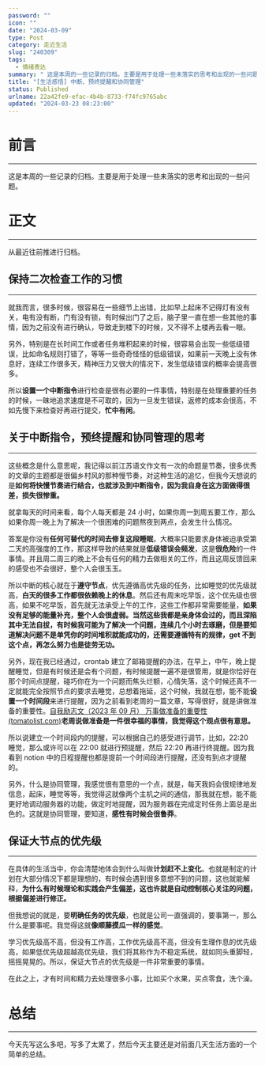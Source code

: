 ```yaml
---
password: ""
icon: ""
date: "2024-03-09"
type: Post
category: 走近生活
slug: "240309"
tags:
  - 情绪表达
summary: " 这是本周的一些记录的归档。主要是用于处理一些未落实的思考和出现的一些问题。"
title: "[生活感悟] 中断、预终提醒和协同管理"
status: Published
urlname: 22a42fe9-efac-4b4b-8733-f74fc9765abc
updated: "2024-03-23 08:23:00"
---
```


# 前言

---

这是本周的一些记录的归档。主要是用于处理一些未落实的思考和出现的一些问题。

# 正文

---

从最近往前推进行归档。

## 保持二次检查工作的习惯

---

就我而言，很多时候，很容易在一些细节上出错，比如早上起床不记得灯有没有关，电有没有断，门有没有锁，有时候出门了之后，脑子里一直在想一些其他的事情，因为之前没有进行确认，导致走到楼下的时候，又不得不上楼再去看一眼。

另外，特别是在长时间工作或者任务堆积起来的时候，很容易会出现一些低级错误，比如命名规则打错了，等等一些奇奇怪怪的低级错误，如果前一天晚上没有休息好，连续工作很多天，精神压力又很大的情况下，发生低级错误的概率会提高很多。

所以**设置一个中断指令**进行检查是很有必要的一件事情，特别是在处理重要的任务的时候，一昧地追求速度是不可取的，因为一旦发生错误，返修的成本会很高，不如先慢下来检查好再进行提交，**忙中有闲**。

## 关于中断指令，预终提醒和协同管理的思考

---

这些概念是什么意思呢，我记得以前江苏语文作文有一次的命题是节奏，很多优秀的文章的主题都是很偏乡村风的那种慢节奏，对这种生活的追忆，但我今天想说的是**如何将快慢节奏进行结合，也就涉及到中断指令，因为我自身在这方面做得很差，损失很惨重。**

就拿每天的时间来看，每个人每天都是 24 小时，如果你周一到周五要工作，那么如果你周一晚上为了解决一个很困难的问题熬夜到两点，会发生什么情况。

答案是你没有**任何可替代的时间去修复这段睡眠**，大概率只能要求身体被迫承受第二天的高强度的工作，那这样导致的结果就是**低级错误会频发**，这是**很危险**的一件事情。并且周二周三的晚上不会有任何的精力去做相关的工作，而且这周反馈回来的感受也不会很好，整个人会很玉玉。

所以中断的核心就在于**遵守节点**，优先遵循高优先级的任务，比如睡觉的优先级就高，**白天的很多工作都很依赖晚上的休息**。然后还有周末吃早饭，这个优先级也很高，如果不吃早饭，首先就无法承受上午的工作，这些工作都非常需要能量，**如果没有足够的能量补充，整个人会很虚弱。**当然这些我都是亲身体会过的，而且深陷其中无法自拔，有时候我可能为了解决一个问题，连续几个小时去琢磨，但是要知道**解决问题不是单凭你的时间堆积就能成功的，还需要遵循特有的规律，get 不到这个点，再怎么努力也是徒劳无功。**

另外，现在我已经通过，crontab 建立了邮箱提醒的办法，在早上，中午，晚上提醒睡觉，但是有时候还是会有个问题，有时候提醒一遍不是很管用，就是你恰好在那个时间点提醒，碰巧你在为一个问题而焦头烂额，心情失落，这个时候还真不一定就能完全按照节点的要求去睡觉，总想着拖延，这个时候，我就在想，能不能**设置一个时间段**来进行提醒，因为之前看到老周的一篇文章，写得很好，就是讲做准备的重要性。[自我励志文（2023 年 09 月） 万事做准备的重要性 (tomatolist.com)](https://www.tomatolist.com/show_blog_page.html?no=6ea857db-8c1a-4402-bb63-1b54c41381c1)**老周说做准备是一件很幸福的事情，我觉得这个观点很有意思。**

所以说建立一个时间段内的提醒，可以根据自己的感受进行调节，比如，22:20 睡觉，那么或许可以在 22:00 就进行预提醒，然后 22:20 再进行终提醒。因为我看到 notion 中的日程提醒也都是提前一个时间段进行提醒，还没有到点才提醒的。

另外，什么是协同管理，我感觉很有意思的一个点，就是，每天我妈会很规律地发信息，起床，睡觉等等，我觉得这就像两个主机之间的通信，那我就在想，能不能更好地调动服务器的功能，做定时地提醒，因为服务器在完成定时任务上面总是出色的。这就是协同管理，要知道，**感性有时候会很鲁莽**。

## 保证大节点的优先级

---

在具体的生活当中，你会清楚地体会到什么叫做**计划赶不上变化**。也就是制定的计划在大部分情况下都是理想的，有时候会遇到很多意想不到的问题，这也就能解释，**为什么有时候理论和实践会产生偏差，这也许就是自动控制核心关注的问题，根据偏差进行修正。**

但我想说的就是，要**明确任务的优先级**，也就是公司一直强调的，要事第一，那么什么是要事呢。我觉得这就**像顺藤摸瓜一样的感觉**。

学习优先级高不高，但没有工作高，工作优先级高不高，但没有生理作息的优先级高，如果低优先级超越高优先级，我们将其称作为不稳定系统，就如同头重脚轻，摇摇晃晃的。所以，保证大节点的优先级是一件非常重要的事情。

在此之上，才有时间和精力去处理很多小事，比如买个水果，买点零食，洗个澡。

# 总结

---

今天先写这么多吧，写多了太累了，然后今天主要还是对前面几天生活方面的一个简单的总结。
